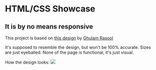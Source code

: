 # HTML/CSS Showcase

## It is by no means responsive

This project is based on [this design](https://dribbble.com/shots/23556347-Tutorial-Dashboard-design) by [Ghulam Rasool](https://www.linkedin.com/in/ghulam-rasool-22848644/)

It's supposed to resemble the design, but won't be 100% accurate. Sizes are just eyeballed. None of the page is functional, it's just visual.

How the design looks:
![](https://cdn.dribbble.com/userupload/12803138/file/original-f49bc6e4ac2766c95ff3e10c282e38d8.jpg)
